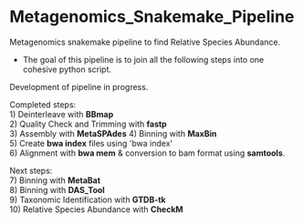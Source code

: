 # Metagenomics_Snakemake_Pipeline
Metagenomics snakemake pipeline to find Relative Species Abundance. 
 * The goal of this pipeline is to join all the following steps into one cohesive python script.
   
Development of pipeline in progress.  
  
Completed steps:  
 1)‎ Deinterleave with **BBmap**  
 2) Quality Check and Trimming with **fastp**   
 3) Assembly with **MetaSPAdes**
 4) Binning with **MaxBin**   
 5) Create **bwa index** files using 'bwa index'  
 6) Alignment with **bwa mem** & conversion to bam format using **samtools**. 

Next steps:  
 7) Binning with **MetaBat**   
 8) Binning with **DAS_Tool**   
 9) Taxonomic Identification with **GTDB-tk**   
 10) Relative Species Abundance with **CheckM**   

  
